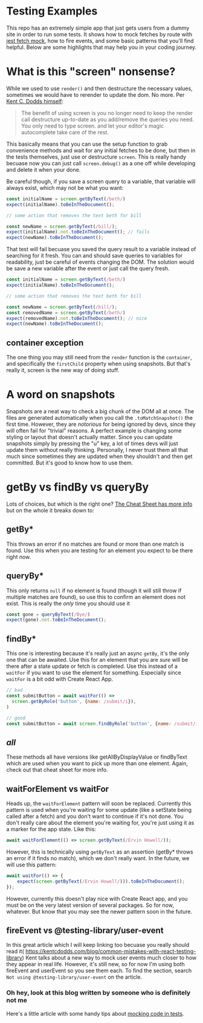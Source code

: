 # Testing Examples
This repo has an extremely simple app that just gets users from a dummy site in order to run some tests. It shows how to mock fetches by route with [jest fetch mock](https://www.npmjs.com/package/jest-fetch-mock), how to fire events, and some basic patterns that you'll find helpful. Below are some highlights that may help you in your coding journey.

# What is this "screen" nonsense?
While we used to use `render()` and then destructure the necessary values, sometimes we would have to rerender to update the dom. No more. Per [Kent C. Dodds himself](https://kentcdodds.com/blog/common-mistakes-with-react-testing-library):

> The benefit of using screen is you no longer need to keep the render call destructure up-to-date as you add/remove the queries you need. You only need to type screen. and let your editor's magic autocomplete take care of the rest.

This basically means that you can use the setup function to grab convenience methods and wait for any initial fetches to be done, but then in the tests themselves, just use or destructure `screen`. This is really handy becuase now you can just call `screen.debug()` as a one off while developing and delete it when your done.

Be careful though, if you save a screen query to a variable, that variable will always exist, which may not be what you want:

```js
const initialName = screen.getByText(/beth/)
expect(initialName).toBeInTheDocument();

// some action that removes the text beth for bill

const newName = screen.getByText(/bill/);
expect(initialName).not.toBeInTheDocument(); // fails
expect(newName).toBeInTheDocument();
```
That test will fail becuase you saved the query result to a variable instead of searching for it fresh. You can and should save queries to variables for readability, just be careful of events changing the DOM. The solution would be save a new variable after the event or just call the query fresh.

```js
const initialName = screen.getByText(/beth/)
expect(initialName).toBeInTheDocument();

// some action that removes the text beth for bill

const newName = screen.getByText(/bill/);
const removedName = screen.getByText(/beth/)
expect(removedName).not.toBeInTheDocument(); // nice
expect(newName).toBeInTheDocument();
```

## container exception
The one thing you may still need from the `render` function is the `container`, and specifically the `firstChild` property when using snapshots. But that's really it, screen is the new way of doing stuff.

# A word on snapshots
Snapshots are a neat way to check a big chunk of the DOM all at once. The files are generated automatically when you call the `.toMatchSnapshot()` the first time. However, they are *notorious* for being ignored by devs, since they will often fail for "trivial" reasons. A perfect example is changing some styling or layout that doesn't actually matter. Since you can update snapshots simply by pressing the "u" key, a lot of times devs will just update them without really thinking. Personally, I never trust them all that much since sometimes they are updated when they shouldn't and then get committed. But it's good to know how to use them.

# getBy vs findBy vs queryBy
Lots of choices, but which is the right one? [The Cheat Sheet has more info](https://testing-library.com/docs/react-testing-library/cheatsheet) but on the whole it breaks down to:

## getBy*
This throws an error if no matches are found or more than one match is found. Use this when you are testing for an element you expect to be there right now.

## queryBy*
This only returns `null` if no element is found (though it will still throw if multiple matches are found), so use this to confirm an element does not exist. This is really the *only* time you should use it
```js
const gone = queryByText(/Bye/)
expect(gone).not.toBeInTheDocument();
```

## findBy*
This one is interesting because it's really just an async `getBy`, it's the only one that can be awaited. Use this for an element that you are *sure* will be there after a state update or fetch is completed. Use this instead of a `waitFor` if you want to use the element for something. Especially since `waitFor` is a bit odd with Create React App.

```js
// bad
const submitButton = await waitFor(() =>
  screen.getByRole('button', {name: /submit/i}),
)

// good
const submitButton = await screen.findByRole('button', {name: /submit/i})
```

## *all*
These methods all have versions like getAllByDisplayValue or findByText which are used when you want to pick up more than one element. Again, check out that cheat sheet for more info.

## waitForElement vs waitFor
Heads up, the `waitForElement` pattern will soon be replaced. Currently this pattern is used when you're waiting for some update (like a setState being called after a fetch) and you don't want to continue if it's not done. You don't really care about the element you're waiting for, you're just using it as a marker for the app state. Like this:

```js
await waitForElement(() => screen.getByText(/Ervin Howell/));
```
However, this is technically using `getByText` as an assertion (getBy* throws an error if it finds no match), which we don't really want. In the future, we will use this pattern:

```js
await waitFor(() => {
    expect(screen.getByText(/Ervin Howell/))).toBeInTheDocument();
});
```
However, currently this doesn't play nice with Create React app, and you must be on the very latest version of several packages. So for now, whatever. But know that you may see the newer pattern soon in the future.

## fireEvent vs @testing-library/user-event
In this great article which I will keep linking too becuase you really should read it( https://kentcdodds.com/blog/common-mistakes-with-react-testing-library) Kent talks about a new way to mock user events much closer to how they appear in real life. However, it's still new, so for now I'm using both fireEvent and userEvent so you see them each. To find the section, search `Not using @testing-library/user-event` on the article.

### Oh hey, look at this blog written by someone who is definitely not me
Here's a little article with some handy tips about [mocking code in tests](https://levelup.gitconnected.com/some-tips-for-mocking-code-in-tests-f46bc9499767?source=friends_link&sk=5c983c764ff0297db3601030a0808aae). 
